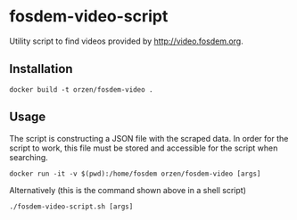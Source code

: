 # fosdem-video-script

Utility script to find videos provided by http://video.fosdem.org.


## Installation

```
docker build -t orzen/fosdem-video .
```

## Usage

The script is constructing a JSON file with the scraped data. In order for the
script to work, this file must be stored and accessible for the script when
searching.

```
docker run -it -v $(pwd):/home/fosdem orzen/fosdem-video [args]
```

Alternatively (this is the command shown above in a shell script)

```
./fosdem-video-script.sh [args]
```
